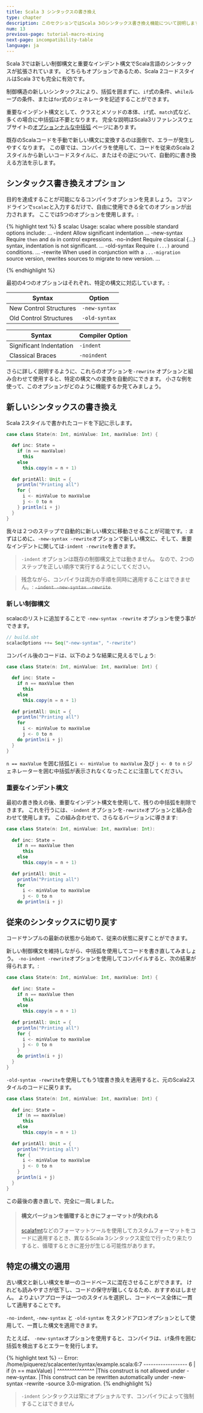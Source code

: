 ```yaml
---
title: Scala 3 シンタックスの書き換え
type: chapter
description: このセクションではScala 3のシンタックス書き換え機能について説明します 
num: 13
previous-page: tutorial-macro-mixing
next-page: incompatibility-table
language: ja
---
```


Scala 3では新しい制御構文と重要なインデント構文でScala言語のシンタックスが拡張されています。
どちらもオプションであるため、Scala 2コードスタイルはScala 3でも完全に有効です。

制御構造の新しいシンタックスにより、括弧を囲まずに、`if`式の条件、`while`ループの条件、または`for`式のジェネレータを記述することができます。 

重要なインデント構文として、クラスとメソッドの本体、`if`式、`match`式など、多くの場合に中括弧は不要となります。
完全な説明はScala3リファレンスウェブサイトの[オプションナルな中括弧](https://docs.scala-lang.org/scala3/reference/other-new-features/indentation.html) ページにあります。

既存のScalaコードを手動で新しい構文に変換するのは面倒で、エラーが発生しやすくなります。
この章では、コンパイラを使用して、コードを従来のScala 2スタイルから新しいコードスタイルに、またはその逆について、自動的に書き換える方法を示します。

## シンタックス書き換えオプション

目的を達成することが可能になるコンパイラオプションを見ましょう。
コマンドラインで`scalac`と入力するだけで、自由に使用できる全てのオプションが出力されます。
ここでは5つのオプションを使用します。:

{% highlight text %}
$ scalac
Usage: scalac <options> <source files>
where possible standard options include:
...
-indent</b>            Allow significant indentation
...
-new-syntax</b>        Require `then` and `do` in control expressions.
-no-indent</b>          Require classical {...} syntax, indentation is not significant.
...
-old-syntax</b>        Require `(...)` around conditions.
...
-rewrite</b>           When used in conjunction with a `...-migration` source version,
                       rewrites sources to migrate to new version.
...

{% endhighlight %}

最初の4つのオプションはそれぞれ、特定の構文に対応しています。:

| Syntax | Option |
| - | - |
| New Control Structures | `-new-syntax` |
| Old Control Structures | `-old-syntax` |

| Syntax | Compiler Option |
|-|-|
| Significant Indentation | `-indent` |
| Classical Braces | `-noindent` |


さらに詳しく説明するように、これらのオプションを`-rewrite` オプションと組み合わせて使用すると、特定の構文への変換を自動的にできます。
小さな例を使って、このオプションがどのように機能するか見てみましょう。

## 新しいシンタックスの書き換え

Scala 2スタイルで書かれたコードを下記に示します。

```scala
case class State(n: Int, minValue: Int, maxValue: Int) {
  
  def inc: State =
    if (n == maxValue)
      this
    else
      this.copy(n = n + 1)
  
  def printAll: Unit = {
    println("Printing all")
    for {
      i <- minValue to maxValue
      j <- 0 to n
    } println(i + j)
  }
}
```

我々は２つのステップで自動的に新しい構文に移動させることが可能です。: まずはじめに、`-new-syntax -rewrite`オプションで新しい構文に、そして、重要なインデントに関しては`-indent -rewrite`を書きます。

> `-indent` オプションは既存の制御構文上では動きません。
> なので、2つのステップを正しい順序で実行するようにしてください。

> 残念ながら、コンパイラは両方の手順を同時に適用することはできません。: <del>`-indent -new-syntax -rewrite`</del>.

### 新しい制御構文

scalacのリストに追加することで `-new-syntax -rewrite` オプションを使う事ができます。

```scala
// build.sbt
scalacOptions ++= Seq("-new-syntax", "-rewrite")
```

コンパイル後のコードは、以下のような結果に見えるでしょう:

```scala
case class State(n: Int, minValue: Int, maxValue: Int) {
  
  def inc: State =
    if n == maxValue then
      this
    else
      this.copy(n = n + 1)
  
  def printAll: Unit = {
    println("Printing all")
    for
      i <- minValue to maxValue
      j <- 0 to n
    do println(i + j)
  }
}
```

`n == maxValue` を囲む括弧と`i <- minValue to maxValue` 及び `j <- 0 to n` ジェネレーターを囲む中括弧が表示されなくなったことに注意してください。

### 重要なインデント構文

最初の書き換えの後、重要なインデント構文を使用して、残りの中括弧を削除できます。
これを行うには、`-indent` オプションを`-rewrite`オプションと組み合わせて使用します。
この組み合わせで、さらなるバージョンに導きます:

```scala
case class State(n: Int, minValue: Int, maxValue: Int):
  
  def inc: State =
    if n == maxValue then
      this
    else
      this.copy(n = n + 1)
  
  def printAll: Unit =
    println("Printing all")
    for
      i <- minValue to maxValue
      j <- 0 to n
    do println(i + j)
```

## 従来のシンタックスに切り戻す

コードサンプルの最新の状態から始めて、従来の状態に戻すことができます。

新しい制御構文を維持しながら、中括弧を使用してコードを書き直してみましょう。
`-no-indent -rewrite`オプションを使用してコンパイルすると、次の結果が得られます。:

```scala
case class State(n: Int, minValue: Int, maxValue: Int) {
  
  def inc: State =
    if n == maxValue then
      this
    else
      this.copy(n = n + 1)
  
  def printAll: Unit = {
    println("Printing all")
    for {
      i <- minValue to maxValue
      j <- 0 to n
    }
    do println(i + j)
  }
}
```

`-old-syntax -rewrite`を使用してもう1度書き換えを適用すると、元のScala2スタイルのコードに戻ります。

```scala
case class State(n: Int, minValue: Int, maxValue: Int) {
  
  def inc: State =
    if (n == maxValue)
      this
    else
      this.copy(n = n + 1)
  
  def printAll: Unit = {
    println("Printing all")
    for {
      i <- minValue to maxValue
      j <- 0 to n
    }
    println(i + j)
  }
}
```

この最後の書き直しで、完全に一周しました。

> #### 構文バージョンを循環するときにフォーマットが失われる
>
> [scalafmt](https://scalameta.org/scalafmt)などのフォーマットツールを使用してカスタムフォーマットをコードに適用するとき、異なるScala 3シンタックス変位で行ったり来たりすると、循環するときに差分が生じる可能性があります。

## 特定の構文の適用

古い構文と新しい構文を単一のコードベースに混在させることができます。
けれども読みやすさが低下し、コードの保守が難しくなるため、おすすめはしません。
よりよいアプローチは一つのスタイルを選択し、コードベース全体に一貫して適用することです。

`-no-indent`, `-new-syntax` と `-old-syntax` をスタンドアロンオプションとして使用して、一貫した構文を適用できます。

たとえば、 `-new-syntax`オプションを使用すると、コンパイラは、`if`条件を囲む括弧を検出するとエラーを発行します。 

{% highlight text %}
-- Error: /home/piquerez/scalacenter/syntax/example.scala:6:7 ------------------
6 |    if (n == maxValue)
  |       ^^^^^^^^^^^^^^^
  |This construct is not allowed under -new-syntax.
  |This construct can be rewritten automatically under -new-syntax -rewrite -source 3.0-migration.
{% endhighlight %}

> `-indent` シンタックスは常にオプショナルです、コンパイラによって強制することはできません

